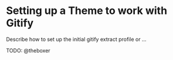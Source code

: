 # Setting up a Theme to work with Gitify

Describe how to set up the initial gitify extract profile or …

TODO: @theboxer
